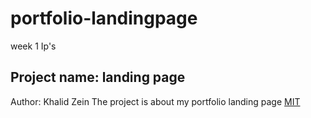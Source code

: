 # portfolio-landingpage
week 1 Ip's 
## Project name: landing page
Author: Khalid Zein
The project is about my portfolio landing page
[MIT](https://khalid-zein.github.io/portfolio-landingpage/)
